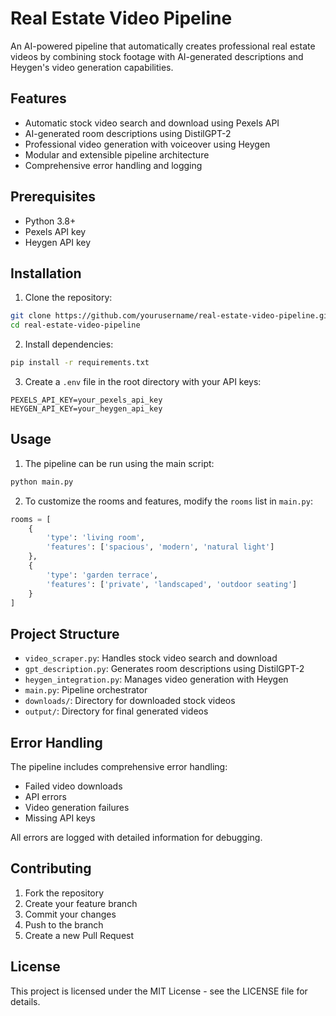 # Real Estate Video Pipeline

An AI-powered pipeline that automatically creates professional real estate videos by combining stock footage with AI-generated descriptions and Heygen's video generation capabilities.

## Features

- Automatic stock video search and download using Pexels API
- AI-generated room descriptions using DistilGPT-2
- Professional video generation with voiceover using Heygen
- Modular and extensible pipeline architecture
- Comprehensive error handling and logging

## Prerequisites

- Python 3.8+
- Pexels API key
- Heygen API key

## Installation

1. Clone the repository:
```bash
git clone https://github.com/yourusername/real-estate-video-pipeline.git
cd real-estate-video-pipeline
```

2. Install dependencies:
```bash
pip install -r requirements.txt
```

3. Create a `.env` file in the root directory with your API keys:
```
PEXELS_API_KEY=your_pexels_api_key
HEYGEN_API_KEY=your_heygen_api_key
```

## Usage

1. The pipeline can be run using the main script:

```bash
python main.py
```

2. To customize the rooms and features, modify the `rooms` list in `main.py`:

```python
rooms = [
    {
        'type': 'living room',
        'features': ['spacious', 'modern', 'natural light']
    },
    {
        'type': 'garden terrace',
        'features': ['private', 'landscaped', 'outdoor seating']
    }
]
```

## Project Structure

- `video_scraper.py`: Handles stock video search and download
- `gpt_description.py`: Generates room descriptions using DistilGPT-2
- `heygen_integration.py`: Manages video generation with Heygen
- `main.py`: Pipeline orchestrator
- `downloads/`: Directory for downloaded stock videos
- `output/`: Directory for final generated videos

## Error Handling

The pipeline includes comprehensive error handling:
- Failed video downloads
- API errors
- Video generation failures
- Missing API keys

All errors are logged with detailed information for debugging.

## Contributing

1. Fork the repository
2. Create your feature branch
3. Commit your changes
4. Push to the branch
5. Create a new Pull Request

## License

This project is licensed under the MIT License - see the LICENSE file for details. 